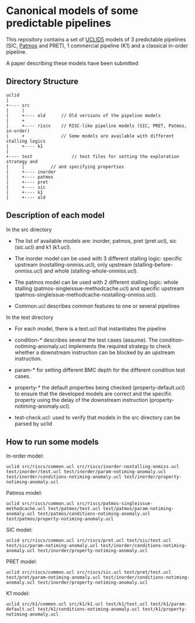 # Canonical models of some predictable pipelines

This repository contains a set of
[UCLID5](https://github.com/uclid-org/uclid) models of 3 predictable
pipelines (SIC, [Patmos](http://patmos.compute.dtu.dk/) and PRET), 1
commercial pipeline (K1) and a classical in-order pipeline.

A paper describing these models have been submitted

Directory Structure
-------------------


```
uclid
|
+---- src   
|     |
|     +---- old		 // Old versions of the pipeline models
|     +
|     +---- riscv	 // RISC-like pipeline models (SIC, PRET, Patmos, in-order)
|     +	    		 // Some models are available with different stalling logics
|     +---- k1
|
+---- test               // test files for setting the exploration strategy and
|     |		 	 // and specifying properties
|     +---- inorder		 
|     +---- patmos
|     +---- pret	 
|     +---- sic	
|     +---- k1
|     +---- old      
```

Description of each model
-------------------

In the src directory

- The list of available models are: inorder, patmos, pret (pret.ucl),
sic (sic.ucl) and k1 (k1.ucl).

- The inorder model can be used with 3 different stalling logic:
specific upstream (nostalling-onmiss.ucl), only upstream
(stalling-before-onmiss.ucl) and whole (stalling-whole-onmiss.ucl).

- The patmos model can be used with 2 different stalling logic: whole
stalling (patmos-singleissue-methodcache.ucl) and specific upstream
(patmos-singleissue-methodcache-nostalling-onmiss.ucl).

- Common.ucl describes common features to one or several pipelines

In the test directory

- For each model, there is a test.ucl that instantiates the pipeline

- condition-* describes several the test cases (assume). The
  condition-notiming-anomaly.ucl implements the required strategy to
  check whether a downstream instruction can be blocked by an upstream
  instruction.

- param-* for setting different BMC depth for the different condition test cases.

- property-* the default properties being checked
  (property-default.ucl) to ensure that the developed models are
  correct and the specific property using the delay of the downstream
  instruction (property-notiming-anomaly.ucl). 

- test-check.ucl: used to verify that models in the src directory can
  be parsed by uclid

How to run some models 
-------------------

In-order model:

```
uclid src/riscs/common.ucl src/riscs/inorder-nostalling-onmiss.ucl test/inorder/test.ucl test/inorder/param-notiming-anomaly.ucl test/inorder/conditions-notiming-anomaly.ucl test/inorder/property-notiming-anomaly.ucl
```

Patmos model:

```
uclid src/riscs/common.ucl src/riscs/patmos-singleissue-methodcache.ucl test/patmos/test.ucl test/patmos/param-notiming-anomaly.ucl test/patmos/conditions-notiming-anomaly.ucl test/patmos/property-notiming-anomaly.ucl
```

SIC model:

```
uclid src/riscs/common.ucl src/riscs/pret.ucl test/sic/test.ucl test/sic/param-notiming-anomaly.ucl test/inorder/conditions-notiming-anomaly.ucl test/inorder/property-notiming-anomaly.ucl
```

PRET model:

```
uclid src/riscs/common.ucl src/riscs/sic.ucl test/pret/test.ucl test/pret/param-notiming-anomaly.ucl test/inorder/conditions-notiming-anomaly.ucl test/inorder/property-notiming-anomaly.ucl
```

K1 model:

```
uclid src/k1/common.ucl src/k1/k1.ucl test/k1/test.ucl test/k1/param-default.ucl test/k1/conditions-notiming-anomaly.ucl test/k1/property-notiming-anomaly.ucl
```





